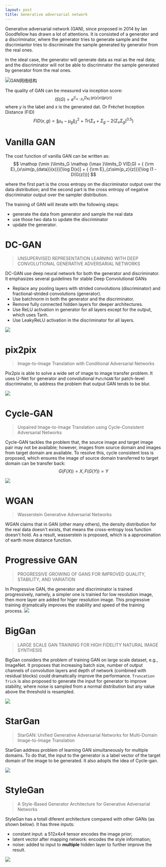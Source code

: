 ```yaml
---
layout: post
title: Generative adversarial network
---
```


Generative adversarial network (GAN), since proposed in 2014 by Ian Goodfellow has drawn a lot of attentions. It is consisted of a generator and a discriminator, where the generator tries to generate sample and the discrimiantor tries to discriminate the sample generated by generator from the real ones.

In the ideal case, the generator will generate data as real as the real data; and the discriminator will not be able to discrimnator the sample generated by generator from the real ones.

![GAN网络结构](https://github.com/scutan90/DeepLearning-500-questions/raw/master/ch07_%E7%94%9F%E6%88%90%E5%AF%B9%E6%8A%97%E7%BD%91%E7%BB%9C(GAN)/ch07_%E7%94%9F%E6%88%90%E5%AF%B9%E6%8A%97%E7%BD%91%E7%BB%9C(GAN)/img/ch7/7.1-gan_structure.png)

The quality of GAN can be measured via inception score:
$$IS(G) = e^{\mathbb{E}_{x: p_\sigma} D_{KL}(p(y|x) \lVert p(y))}$$
where $y$ is the label and $x$ is the generated dat. Or Fréchet Inception Distance (FID)
$$FID(x, g) = \lVert \mu_x - \mu_g \rVert^2_2 + Tr(\Sigma_x + \Sigma_g - 2(\Sigma_x \Sigma_g)^{0.5})$$

# Vanilla GAN

The cost function of vanilla GAN can be written as:
$$
\mathop {\min }\limits_G \mathop {\max }\limits_D V(D,G) = { {\rm E}_{x\sim{p_{data}}(x)}}[\log D(x)] + { {\rm E}_{z\sim{p_z}(z)}}[\log (1 - D(G(z)))]
$$

where the first part is the cross entropy on the discriminator output over the data distribution; and the second part is the cross entropy of negative discriminator output over the sampler distribution.

The training of GAN will iterate with the following steps:
- generate the data from generator and sample the real data
- use those two data to update the discriminator
- update the generator.

# DC-GAN

> UNSUPERVISED REPRESENTATION LEARNING WITH DEEP CONVOLUTIONAL
GENERATIVE ADVERSARIAL NETWORKS

DC-GAN use deep neural network for both the generator and discriminator. It emphasizes several guidelines for stable  Deep Convolutional GANs
- Replace any pooling layers with strided convolutions (discriminator) and fractional-strided convolutions (generator).
- Use batchnorm in both the generator and the discriminator.
- Remove fully connected hidden layers for deeper architectures.
- Use ReLU activation in generator for all layers except for the output, which uses Tanh.
- Use LeakyReLU activation in the discriminator for all layers.

![](https://cdn-images-1.medium.com/max/1600/1*KvMnRfb76DponICrHIbSdg.png)

# pix2pix

> Image-to-Image Translation with Conditional Adversarial Networks

Pix2pix is able to solve a wide set of image to image transfer problem. It uses U-Net for generator and convolutional `PatchGAN` for patch-level discriminator, to address the problem that output GAN tends to be blur.

![](https://ronaldluc.com/images/2018/09/pix2pix.png)

# Cycle-GAN

> Unpaired Image-to-Image Translation using Cycle-Consistent Adversarial Networks

Cycle-GAN tackles the problem that, the source image and target image pair may not be available; however, images from source domain and images from target domain are available. To resolve this, cycle consistent loss is proposed, which ensures the image of source domain transferred to target domain can be transfer back: $$G(F(X)) = X, F(G(Y)) = Y$$

![](https://junyanz.github.io/CycleGAN/images/cyclegan_blogs.jpg)

# WGAN

> Wasserstein Generative Adversarial Networks

WGAN claims that in GAN (other many others), the density distribution for the real data doesn't exists, that means the cross-entropy loss function doesn't hold. As a result, wasserstein is proposed, which is a approximation of earth move distance function.

# Progressive GAN

> PROGRESSIVE GROWING OF GANS FOR IMPROVED QUALITY, STABILITY, AND VARIATION

In Progressive GAN, the generator and discriminator is trained progressively, namely, a simpler one is trainied for low resolution image, then more layer are added for higer resolution image. This progressive training dramatically improves the stability and speed of the training process.
![](https://adriancolyer.files.wordpress.com/2018/05/progressive-gans-fig-1.jpeg?w=640)

# BigGan

> LARGE SCALE GAN TRAINING FOR HIGH FIDELITY NATURAL IMAGE SYNTHESIS

BigGan considers the problem of training GAN on large scale dataset, e.g., ImageNet. It proposes that increasing batch size, number of output channels of convolution layers and depth of network (combined with residual blocks) could dramatically improve the performance. `Truncation Trick` is also proposed to generate the input for generator to improve stability, where noise is sampled from a normal distribution but any value above the threshold is resampled.

![](https://adriancolyer.files.wordpress.com/2019/02/ls-gans-fig-15.jpeg?w=640)

# StarGan

> StarGAN: Unified Generative Adversarial Networks for Multi-Domain Image-to-Image Translation

StarGan address problem of learning GAN simultaneously for multiple domains.  To do that, the input to the generator is a label vector of the target domain of the image to be generated. It also adopts the idea of Cycle-gan.

![](https://pbs.twimg.com/media/DP1JepIUQAE7OBx.jpg)

# StyleGan

> A Style-Based Generator Architecture for Generative Adversarial Networks

StyleGan has a totall diferent architecture compared with other GANs (as shown below). It has three inputs:
- constant input: a $512x4x4$ tensor encodes the image prior;
- latent vector after mapping network: encodes the style information;
- noise: added to input to **multiple** hidden layer to further improve the result.

![](https://neurohive.io/wp-content/uploads/2018/12/Screenshot-from-2018-12-17-23-19-58-455x422.png)
